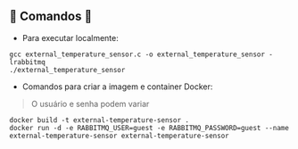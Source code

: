 ## 🚧 Comandos 🚧

* Para executar localmente:

```
gcc external_temperature_sensor.c -o external_temperature_sensor -lrabbitmq
./external_temperature_sensor
```

* Comandos para criar a imagem e container Docker:

> O usuário e senha podem variar

```
docker build -t external-temperature-sensor .
docker run -d -e RABBITMQ_USER=guest -e RABBITMQ_PASSWORD=guest --name external-temperature-sensor external-temperature-sensor
```

